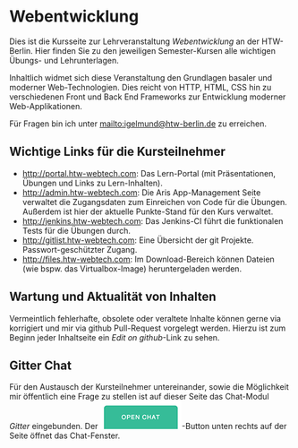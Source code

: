 # Webentwicklung

Dies ist die Kursseite zur Lehrveranstaltung *Webentwicklung* an der HTW-Berlin. Hier finden Sie zu den jeweiligen
Semester-Kursen alle wichtigen Übungs- und Lehrunterlagen.

Inhaltlich widmet sich diese Veranstaltung den Grundlagen basaler und moderner Web-Technologien. Dies reicht von HTTP,
HTML, CSS hin zu verschiedenen Front und Back End Frameworks zur Entwicklung moderner Web-Applikationen.

Für Fragen bin ich unter <mailto:igelmund@htw-berlin.de> zu erreichen.


## Wichtige Links für die Kursteilnehmer

* <http://portal.htw-webtech.com>: Das Lern-Portal (mit Präsentationen, Übungen und Links zu Lern-Inhalten).
* <http://admin.htw-webtech.com>: Die Aris App-Management Seite verwaltet die Zugangsdaten zum Einreichen von Code für
  die Übungen. Außerdem ist hier der aktuelle Punkte-Stand für den Kurs verwaltet.
* <http://jenkins.htw-webtech.com>: Das Jenkins-CI führt die funktionalen Tests für die Übungen durch.
* <http://gitlist.htw-webtech.com>: Eine Übersicht der git Projekte. Passwort-geschützter Zugang.
* <http://files.htw-webtech.com>: Im Download-Bereich können Dateien (wie bspw. das Virtualbox-Image) heruntergeladen werden.


## Wartung und Aktualität von Inhalten

Vermeintlich fehlerhafte, obsolete oder veraltete Inhalte können gerne via korrigiert und mir via github Pull-Request
vorgelegt werden. Hierzu ist zum Beginn jeder Inhaltseite ein *Edit on github*-Link zu sehen.


## Gitter Chat

Für den Austausch der Kursteilnehmer untereinander, sowie die Möglichkeit mir öffentlich eine Frage zu stellen ist auf dieser
Seite das Chat-Modul *Gitter* eingebunden. Der !["Open Chat"](images/home/open-chat-gitter.png)-Button unten rechts auf der Seite
öffnet das Chat-Fenster.

